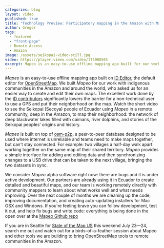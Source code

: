 ```yaml
---
categories: blog
layout: video
published: true
title: "Technology Preview: Participatory mapping in the Amazon with Mapeo"
author: Gregor
tags:
  - featured
  - "front-page"
  - Remote Access
  - Amazon
image: /assets/seikopai-video-still.jpg
video: https://player.vimeo.com/video/175900565
excerpt: Mapeo is an easy-to-use offline mapping app built for our work with indigenous communities in the Amazon and around the world, who asked us for an easier way to create and edit their own maps.
---
```

_Mapeo_ is an easy-to-use offline mapping app built on [iD Editor][1], the default editor for [OpenStreetMap][2]. We built _Mapeo_ for our work with indigenous communities in the Amazon and around the world, who asked us for an easier way to create and edit their own maps. The excellent work done by the [iD contributors][3] significantly lowers the barrier for a non-technical user to use a GPS and put their neighborhood on the map. <a class="play-link">Watch the short video</a> to see the Seikopai (Secoya) people of Ecuador using _Mapeo_ in a remote community, deep in the Amazon, to map their neighborhood: the network of deep blackwater lakes filled with caimans, river dolphins, and stories of the Seikopai peoples' origins and history.

[1]: https://github.com/openstreetmap/iD
[2]: https://www.openstreetmap.org
[3]: https://github.com/openstreetmap/iD/graphs/contributors

_Mapeo_ is built on top of [osm-p2p][4], a peer-to-peer database designed to be used where internet is unreliable and teams need to make maps together, but can't stay connected. For example: two villages a half-day walk apart working together on the same map of their shared territory. _Mapeo_ provides a simple interface for adding and editing data and then synchronizing changes to a USB drive that can be taken to the next village, bringing the two datasets in sync.

[4]: http://www.digital-democracy.org/blog/osm-p2p/

We consider _Mapeo_ alpha software right now: there are bugs and it is under active development. Our partners are already using it in Ecuador to create detailed and beautiful maps, and our team is working remotely directly with community mappers to learn about what works well and what needs improving. Over the next couple of months we are cleaning up the code, improving documentation, and creating auto-updating installers for Mac OSX and Windows. If you're feeling brave you can follow development, test it out, and help fix bugs and write code: everything is being done in the open over at the [Mapeo Github repo][5]

[5]: https://github.com/digidem/mapeo-desktop

If you are in Seattle for [State of the Map US][6] this weekend July 23—24, search me out and watch out for a birds-of-a-feather session about Mapeo and other tools we are building to bring OpenStreetMap tools to remote communities in the Amazon.

[6]: http://stateofthemap.us

